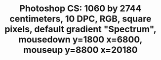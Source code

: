 ---
ee_id: '4267'
site: '1'
type: '2'
long_id: 2014-152 Photoshop CS
url: 2014-152-photoshop-cs
title: 'Photoshop CS: 1060 by 2744 centimeters, 10 DPC, RGB, square pixels, default
  gradient "Spectrum", mousedown y=1800 x=6800, mouseup y=8800 x=20180'
year: '2015'
medium: Cromojet print on carpet
commission:
add_credit:
dims: 1060 x2744 cm
pitch:
ps:
live_url:
related:
youtube:
imgs: photoshop-cs-carpet-2014-152-install-2-database-gamec-RM.jpg,photoshop-cs-carpet-2014-152-install-database-gamec-RM.jpg
subheading:
year2: '2015'
download:
add_credits:
related_code:
layout: things-i-made
---